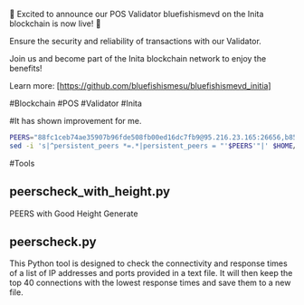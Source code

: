 🚀 Excited to announce our POS Validator bluefishismevd on the Inita blockchain is now live! 🔐

Ensure the security and reliability of transactions with our Validator. 

Join us and become part of the Inita blockchain network to enjoy the benefits!

Learn more: [https://github.com/bluefishismesu/bluefishismevd_initia]

#Blockchain #POS #Validator #Inita


#It has shown improvement for me.

```bash
PEERS="88fc1ceb74ae35907b96fde508fb00ed16dc7fb9@95.216.23.165:26656,b858c16307a9730007d67918272b4b81bfdccee9@136.243.75.46:51656,b5d5108a5b11b55fa7725569517a2d19ff6ed096@135.181.213.169:26656,3194727c8195c5819093b677a982be0d512fa033@89.187.191.103:26656,bbed6acb41d66403e27294471f742d56b7929740@84.32.186.161:26656,9bd20099d508f40d5b0f803e36613fb4d2b5cd82@147.45.197.205:26656,0763b4a372cc0c2c50ceeca3205fa47a770ba489@37.27.118.144:27656,78cd568357be4e89a25cbb91dadd69153d27319f@37.27.100.124:27656,bdda79344c3d0a1399fc1df5afa3b3eeed42b030@37.27.100.171:27656,d0e59cf5607ed3241e193995f344c80c536a3b9f@37.27.119.209:27656,31dbc8c4e2fd7f4dbda96c1de35f2abf7bc4bdb1@144.76.27.3:26656,42ef41a1c59ca4078123e2a204d63ddcec58a3a2@149.56.107.219:53456,20bc0588df61ad3027919035ba2a4403f3e58d1c@65.108.129.151:26656,30fe1a5ce80ed5868202d61117480fa16b056255@37.27.100.240:27656,ab137f5c7eed1bb5172bd7cbe642ec17180ec397@193.34.213.155:33756,7f45e6641b481e7b6bd4c19a1cb603d84d7b1765@51.195.60.216:26656,7c1176aec5e64985f1d979eff8a0130b20620a40@135.125.189.52:26656,b54d4bdf047f0c60a965b1f9b03bdcf58c79e7a3@158.220.113.67:26656,01c5d72c07aa846283494d9fe023c829c84bfdcc@65.109.126.231:25756,ae59b844d4c4967b2a1badc11e7f7378dfee791a@38.242.128.172:26656,0bb11eaf1867a11c2fbbbe250c4d33850329a2df@109.205.181.106:26656,1d7009d9a98534134d1f11e37ac3117a2ffa5664@95.31.9.170:26656,b273f5b7b4e50fe9a43d2837388be83008c141ce@37.27.59.167:26656,ef38a927103d86091019d4a2d9289f91607f2ac6@139.99.208.153:26656,54e3a3fd945e1769806a3c38fa6c708ee3e6dc15@194.60.87.37:27656,39fdd2b916bd54b36d4cf0bf491014f1d20b12d7@51.178.79.51:26656,79591d0c20517a24ab9ea8525f22892fa3695fff@159.69.75.169:26656,afe2a5fe959581caa90cc0295f068690b00285a5@147.135.255.123:26656,8129b714b137164c29faaa3848a11be1eb32fa58@54.37.245.232:26656,19d1b74e90dac092160b423adb07b7e292bb6056@148.113.6.161:26656,a8820aa280a4aeceae186651b824fc6db973747f@148.113.9.177:26656,d9ddaebdb1ac17d0b13d5b56a417585274e9b740@195.179.231.90:25756,0975601aa5e06e3ef71a1b1d22c2f68b39523baa@136.243.148.16:26656,b6391aa0a89a80713e10cc9d4d1600b06b39753b@95.216.227.103:26656,3441b75ab16d6ef1e2f1ce1eb94e5a222d3781c7@116.202.229.240:26656,7a5ad140cb410cf74da7159e5fc752a08cf3146f@138.201.54.184:26656,906eb70048899a0ff9f975b2f6cfd16b21847b3f@146.190.40.129:25756,2692225700832eb9b46c7b3fc6e4dea2ec044a78@34.126.156.141:26656,da659e3dee0f7fd38bcf054bc30b934a55dfb5be@77.221.152.108:26656,911e6dc9b21cc37bf6c0b09e86a426304a927cfa@51.91.31.25:26656"
sed -i 's|^persistent_peers *=.*|persistent_peers = "'$PEERS'"|' $HOME/.initia/config/config.toml
```

#Tools
## peerscheck_with_height.py
PEERS with Good Height Generate

## peerscheck.py

This Python tool is designed to check the connectivity and response times of a list of IP addresses and ports provided in a text file. It will then keep the top 40 connections with the lowest response times and save them to a new file.


